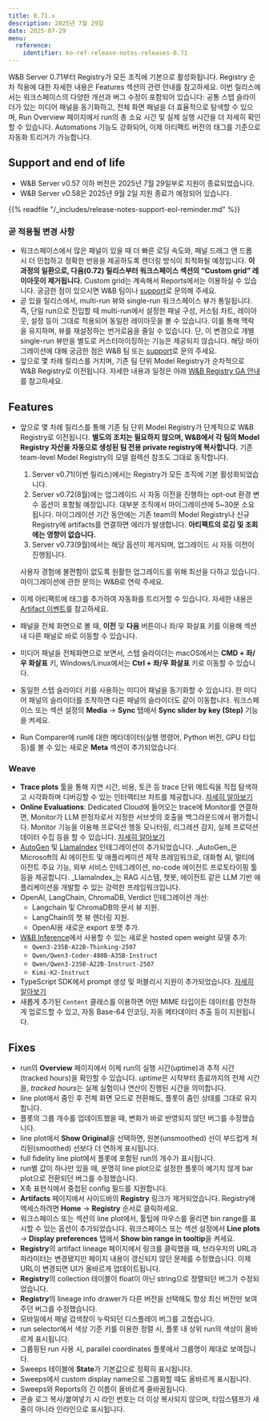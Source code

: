 ```yaml
---
title: 0.71.x
description: 2025년 7월 29일
date: 2025-07-29
menu:
  reference:
    identifier: ko-ref-release-notes-releases-0.71
---
```


W&B Server 0.71부터 Registry가 모든 조직에 기본으로 활성화됩니다. Registry 순차 적용에 대한 자세한 내용은 Features 섹션의 관련 안내를 참고하세요. 이번 릴리스에서는 워크스페이스의 다양한 개선과 버그 수정이 포함되어 있습니다: 공통 스텝 슬라이더가 있는 미디어 패널을 동기화하고, 전체 화면 패널을 더 효율적으로 탐색할 수 있으며, Run Overview 페이지에서 run의 총 소요 시간 및 실제 실행 시간을 더 자세히 확인할 수 있습니다. Automations 기능도 강화되어, 이제 아티팩트 버전의 태그를 기준으로 자동화 트리거가 가능합니다.

## Support and end of life
<ul>
  <li>W&B Server v0.57 이하 버전은 2025년 7월 29일부로 지원이 종료되었습니다.</li>
  <li>W&B Server v0.58은 2025년 9월 2일 지원 종료가 예정되어 있습니다.</li>
</ul>

{{% readfile "/_includes/release-notes-support-eol-reminder.md" %}}

### 곧 적용될 변경 사항

- 워크스페이스에서 많은 패널이 있을 때 더 빠른 로딩 속도와, 패널 드래그 앤 드롭 시 더 민첩하고 정확한 반응을 제공하도록 렌더링 방식이 최적화될 예정입니다. **이 과정의 일환으로, 다음(0.72) 릴리스부터 워크스페이스 섹션의 “Custom grid” 레이아웃이 제거됩니다.** Custom grid는 계속해서 Reports에서는 이용하실 수 있습니다. 궁금한 점이 있으시면 W&B 팀이나 [support](mailto:support@wandb.ai)로 문의해 주세요.
- 곧 있을 릴리스에서, multi-run 뷰와 single-run 워크스페이스 뷰가 통일됩니다. 즉, 단일 run으로 진입할 때 multi-run에서 설정한 패널 구성, 커스텀 차트, 레이아웃, 설정 등이 그대로 적용되어 동일한 레이아웃을 볼 수 있습니다. 이를 통해 맥락을 유지하며, 뷰를 재설정하는 번거로움을 줄일 수 있습니다. 단, 이 변경으로 개별 single-run 뷰만을 별도로 커스터마이징하는 기능은 제공되지 않습니다. 해당 마이그레이션에 대해 궁금한 점은 W&B 팀 또는 [support](mailto:support@wandb.ai)로 문의 주세요.
- 앞으로 몇 차례 릴리스를 거치며, 기존 팀 단위 Model Registry가 순차적으로 W&B Registry로 이전됩니다. 자세한 내용과 일정은 아래 [W&B Registry GA 안내](#registry_ga_announcement)를 참고하세요.

## Features
- <a id="registry_ga_announcement"></a> 앞으로 몇 차례 릴리스를 통해 기존 팀 단위 Model Registry가 단계적으로 W&B Registry로 이전됩니다. **별도의 조치는 필요하지 않으며, W&B에서 각 팀의 Model Registry 자산을 자동으로 생성된 팀 전용 private registry에 복사합니다.** 기존 team-level Model Registry의 모델 컬렉션 참조도 그대로 동작합니다.
    1. Server v0.71(이번 릴리스)에서는 Registry가 모든 조직에 기본 활성화되었습니다.
    2. Server v0.72(8월)에는 업그레이드 시 자동 이전을 진행하는 opt-out 환경 변수 옵션이 포함될 예정입니다. 대부분 조직에서 마이그레이션에 5~30분 소요됩니다. 마이그레이션 기간 동안에는 기존 team의 Model Registry나 신규 Registry에 artifacts를 연결하면 에러가 발생합니다. **아티팩트의 로깅 및 조회에는 영향이 없습니다.**
    3. Server v0.73(9월)에서는 해당 옵션이 제거되며, 업그레이드 시 자동 이전이 진행됩니다.

    사용자 경험에 불편함이 없도록 원활한 업그레이드를 위해 최선을 다하고 있습니다. 마이그레이션에 관한 문의는 W&B로 연락 주세요.
- 이제 아티팩트에 태그를 추가하여 자동화를 트리거할 수 있습니다. 자세한 내용은 [Artifact 이벤트](/guides/core/automations/automation-events#artifact-events)를 참고하세요.
- 패널을 전체 화면으로 볼 때, **이전** 및 **다음** 버튼이나 좌/우 화살표 키를 이용해 섹션 내 다른 패널로 바로 이동할 수 있습니다.
- 미디어 패널을 전체화면으로 보면서, 스텝 슬라이더는 macOS에서는 **CMD + 좌/우 화살표** 키, Windows/Linux에서는 **Ctrl + 좌/우 화살표** 키로 이동할 수 있습니다.
- 동일한 스텝 슬라이더 키를 사용하는 미디어 패널을 동기화할 수 있습니다. 한 미디어 패널의 슬라이더를 조작하면 다른 패널의 슬라이더도 같이 이동합니다. 워크스페이스 또는 섹션 설정의 **Media** → **Sync** 탭에서 **Sync slider by key (Step)** 기능을 켜세요.
- Run Comparer에 run에 대한 메타데이터(실행 명령어, Python 버전, GPU 타입 등)를 볼 수 있는 새로운 **Meta** 섹션이 추가되었습니다.

### Weave
- **Trace plots** 툴을 통해 지연 시간, 비용, 토큰 등 trace 단위 메트릭을 직접 탐색하고 시각화하며 디버깅할 수 있는 인터랙티브 차트를 제공합니다. [자세히 알아보기](https://weave-docs.wandb.ai/guides/tracking/trace-plots/) 
- **Online Evaluations**: Dedicated Cloud에 들어오는 trace에 Monitor를 연결하면, Monitor가 LLM 판정자로서 지정한 서브셋의 호출을 백그라운드에서 평가합니다. Monitor 기능을 이용해 프로덕션 행동 모니터링, 리그레션 감지, 실제 프로덕션 데이터 수집 등을 할 수 있습니다. [자세히 알아보기](https://weave-docs.wandb.ai/guides/evaluation/guardrails_and_monitors)
- [AutoGen](https://weave-docs.wandb.ai/guides/integrations/autogen) 및 [LlamaIndex](https://weave-docs.wandb.ai/guides/integrations/llamaindex) 인테그레이션이 추가되었습니다. _AutoGen_은 Microsoft의 AI 에이전트 및 애플리케이션 제작 프레임워크로, 대화형 AI, 멀티에이전트 주요 기능, 외부 서비스 인테그레이션, no-code 에이전트 프로토타이핑 툴 등을 제공합니다. _LlamaIndex_는 RAG 시스템, 챗봇, 에이전트 같은 LLM 기반 애플리케이션을 개발할 수 있는 강력한 프레임워크입니다.
- OpenAI, LangChain, ChromaDB, Verdict 인테그레이션 개선:
  - Langchain 및 ChromaDB의 문서 뷰 지원.
  - LangChain의 챗 뷰 렌더링 지원.
  - OpenAI용 새로운 export 포맷 추가.
- [W&B Inference](https://wandb.ai/inference)에서 사용할 수 있는 새로운 hosted open weight 모델 추가:
    - `Qwen3-235B-A22B-Thinking-2507`
    - `Qwen/Qwen3-Coder-480B-A35B-Instruct`
    - `Qwen/Qwen3-235B-A22B-Instruct-2507`
    - `Kimi-K2-Instruct`
- TypeScript SDK에서 prompt 생성 및 퍼블리시 지원이 추가되었습니다. [자세히 알아보기](https://weave-docs.wandb.ai/guides/core-types/prompts/)
- 새롭게 추가된 `Content` 클래스를 이용하면 어떤 MIME 타입이든 데이터를 안전하게 업로드할 수 있고, 자동 Base-64 인코딩, 자동 메타데이터 추출 등이 지원됩니다.

## Fixes
- run의 **Overview** 페이지에서 이제 run의 실행 시간(uptime)과 추적 시간(tracked hours)을 확인할 수 있습니다. *uptime*은 시작부터 종료까지의 전체 시간을, *tracked hours*는 실제 실험이나 연산이 진행된 시간을 의미합니다.
- line plot에서 줌인 후 전체 화면 모드로 전환해도, 플롯이 줌인 상태를 그대로 유지합니다.
- 플롯의 그룹 개수를 업데이트했을 때, 변화가 바로 반영되지 않던 버그를 수정했습니다.
- line plot에서 **Show Original**을 선택하면, 원본(unsmoothed) 선이 부드럽게 처리된(smoothed) 선보다 더 연하게 표시됩니다.
- full fidelity line plot에서 플롯에 포함된 run의 개수가 표시됩니다.
- run별 값이 하나만 있을 때, 분명히 line plot으로 설정한 플롯이 예기치 않게 bar plot으로 전환되던 버그를 수정했습니다.
- X축 표현식에서 중첩된 config 필드를 지원합니다.
- **Artifacts** 페이지에서 사이드바의 **Registry** 링크가 제거되었습니다. Registry에 엑세스하려면 **Home** → **Registry** 순서로 클릭하세요.
- 워크스페이스 또는 섹션의 line plot에서, 툴팁에 마우스를 올리면 bin range를 표시할 수 있는 옵션이 추가되었습니다. 워크스페이스 또는 섹션 설정에서 **Line plots** → **Display preferences** 탭에서 **Show bin range in tooltip**을 켜세요.
- **Registry**의 artifact lineage 페이지에서 링크를 클릭했을 때, 브라우저의 URL과 파라미터는 변경됐지만 페이지 내용이 갱신되지 않던 문제를 수정했습니다. 이제 URL이 변경되면 UI가 올바르게 업데이트됩니다.
- **Registry**의 collection 테이블이 float이 아닌 string으로 정렬되던 버그가 수정되었습니다.
- **Registry**의 lineage info drawer가 다른 버전을 선택해도 항상 최신 버전만 보여주던 버그를 수정했습니다.
- 모바일에서 패널 검색창이 누락되던 디스플레이 버그를 고쳤습니다.
- run selector에서 색상 기준 키를 이용한 정렬 시, 플롯 내 상위 run의 색상이 올바르게 표시됩니다.
- 그룹핑된 run 사용 시, parallel coordinates 플롯에서 그룹명이 제대로 보여집니다.
- Sweeps 테이블에 **State**가 기본값으로 정확히 표시됩니다.
- Sweeps에서 custom display name으로 그룹화할 때도 올바르게 표시됩니다.
- Sweeps와 Reports의 긴 이름이 올바르게 줄바꿈됩니다.
- 콘솔 로그 복사/붙여넣기 시 라인 번호는 더 이상 복사되지 않으며, 타임스탬프가 새 줄이 아니라 인라인으로 표시됩니다.